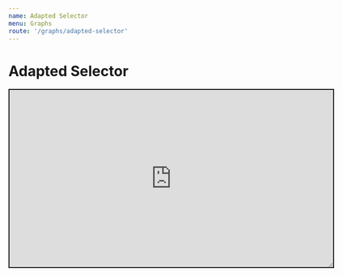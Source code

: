 ```yaml
---
name: Adapted Selector
menu: Graphs
route: '/graphs/adapted-selector'
---
```


# Adapted Selector

<iframe style="resize: both; width: 640px; height: 350px; border-style: solid" src="https://sgrishchenko.github.io/reselect-utils/storybook/iframe.html?id=createadaptedselector--example"></iframe>

